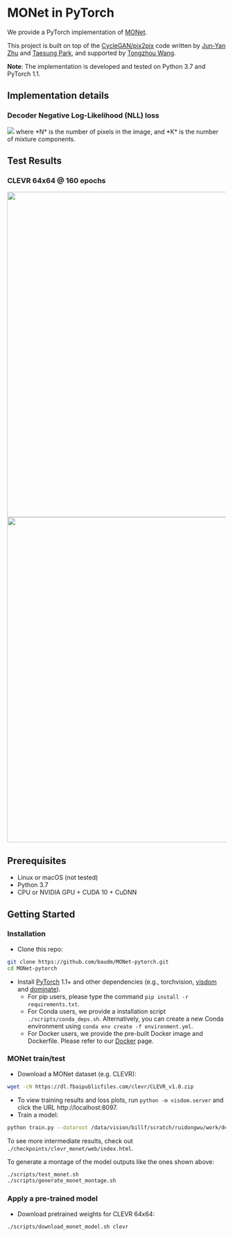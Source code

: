 # MONet in PyTorch

We provide a PyTorch implementation of [MONet](https://arxiv.org/abs/1901.11390).

This project is built on top of the [CycleGAN/pix2pix](https://github.com/junyanz/pytorch-CycleGAN-and-pix2pix) code written by [Jun-Yan Zhu](https://github.com/junyanz) and [Taesung Park](https://github.com/taesung), and supported by [Tongzhou Wang](https://ssnl.github.io/).

**Note**: The implementation is developed and tested on Python 3.7 and PyTorch 1.1.

## Implementation details
### Decoder Negative Log-Likelihood (NLL) loss
<img src="https://latex.codecogs.com/gif.latex?\mathcal{L}(\theta,%20x)%20=%20-\sum_{n=1}^N%20\log%20\sum_{k=1}^K%20\exp{\bigg(\log{\dfrac{m_k}{\sqrt{\sigma_k^2}}}%20-%20\dfrac{(x_n%20-%20\mu_\theta(z_k))^2}{2\sigma_k^2}%20\bigg)}"/>
where *N* is the number of pixels in the image, and *K* is the number of mixture components.

## Test Results
### CLEVR 64x64 @ 160 epochs
<img src="https://i.imgur.com/wjIyVhe.png" width="748"/>
<img src="https://i.imgur.com/qFYkglK.png" width="748"/>

## Prerequisites
- Linux or macOS (not tested)
- Python 3.7
- CPU or NVIDIA GPU + CUDA 10 + CuDNN

## Getting Started
### Installation

- Clone this repo:
```bash
git clone https://github.com/baudm/MONet-pytorch.git
cd MONet-pytorch
```

- Install [PyTorch](http://pytorch.org) 1.1+ and other dependencies (e.g., torchvision, [visdom](https://github.com/facebookresearch/visdom) and [dominate](https://github.com/Knio/dominate)).
  - For pip users, please type the command `pip install -r requirements.txt`.
  - For Conda users, we provide a installation script `./scripts/conda_deps.sh`. Alternatively, you can create a new Conda environment using `conda env create -f environment.yml`.
  - For Docker users, we provide the pre-built Docker image and Dockerfile. Please refer to our [Docker](docs/docker.md) page.

### MONet train/test
- Download a MONet dataset (e.g. CLEVR):
```bash
wget -cN https://dl.fbaipublicfiles.com/clevr/CLEVR_v1.0.zip
```
- To view training results and loss plots, run `python -m visdom.server` and click the URL http://localhost:8097.
- Train a model:
```bash
python train.py --dataroot /data/vision/billf/scratch/ruidongwu/work/decomp/monet/data_dir/sth_mini --name monet_sth_mini_raw-2-64 --model monet --preprocess resize
```
To see more intermediate results, check out `./checkpoints/clevr_monet/web/index.html`.

To generate a montage of the model outputs like the ones shown above:
```bash
./scripts/test_monet.sh
./scripts/generate_monet_montage.sh
```

### Apply a pre-trained model
- Download pretrained weights for CLEVR 64x64:
```bash
./scripts/download_monet_model.sh clevr
```

